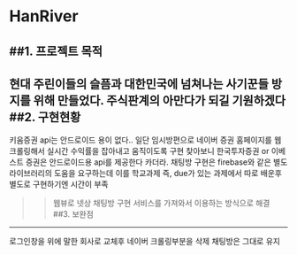 # HanRiver
##1. 프로젝트 목적
--------------------------------------------
현대 주린이들의 슬픔과 대한민국에 넘쳐나는 사기꾼들 방지를 위해 만들었다.
주식판계의 아만다가 되길 기원하겠다
##2. 구현현황
---------------------------------------------------
키움증권 api는 안드로이드 용이 없다.. 일단 임시방편으로 네이버 증권 홈페이지를 웹크롤링해서 실시간 수익률을 잡아내고 
움직이도록 구현 찾아보니 한국투자증권 or 이베스트 증권은 안드로이드용 api를 제공한다 카더라.
채팅방 구현은 firebase와 같은 별도 라이브러리의 도움을 요구하는데 이를 학교과제 즉, due가 있는 과제에서 따로 배운후 별도로 구현하기엔 시간이 부족
>> 웹뷰로 넷상 채팅방 구현 서비스를 가져와서 이용하는 방식으로 해결
##3. 보완점
--------------------------------------------------
로그인창을 위에 말한 회사로 교체후 네이버 크롤링부분을 삭제 
채팅방은 그대로 유지
